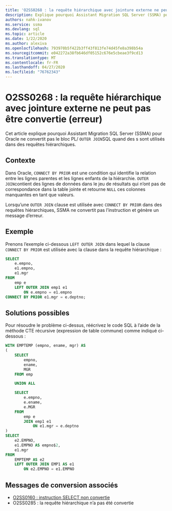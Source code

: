```yaml
---
title: 'O2SS0268 : la requête hiérarchique avec jointure externe ne peut pas être convertie (erreur)'
description: Explique pourquoi Assistant Migration SQL Server (SSMA) pour Oracle ne convertit pas le bloc PL/SQL lorsque les jointures externes sont utilisées dans les requêtes hiérarchiques.
authors: nahk-ivanov
ms.service: ssma
ms.devlang: sql
ms.topic: article
ms.date: 1/22/2020
ms.author: alexiva
ms.openlocfilehash: 793970b5f422b3ff43f813fe74d45fe8a398b54a
ms.sourcegitcommit: e042272a38fb646df05152c676e5cbeae3f9cd13
ms.translationtype: MT
ms.contentlocale: fr-FR
ms.lasthandoff: 04/27/2020
ms.locfileid: "76762343"
---
```

# <a name="o2ss0268-hierarchical-query-with-outer-join-cannot-be-converted-error"></a>O2SS0268 : la requête hiérarchique avec jointure externe ne peut pas être convertie (erreur)

Cet article explique pourquoi Assistant Migration SQL Server (SSMA) pour Oracle ne convertit pas le bloc PL/ `OUTER JOIN`SQL quand des s sont utilisés dans des requêtes hiérarchiques.

## <a name="background"></a>Contexte

Dans Oracle, `CONNECT BY PRIOR` est une condition qui identifie la relation entre les lignes parentes et les lignes enfants de la hiérarchie. `OUTER JOIN`contient des lignes de données dans le jeu de résultats qui n’ont pas de correspondance dans la table jointe et retourne `NULL` ces colonnes manquantes en tant que valeurs.

Lorsqu’une `OUTER JOIN` clause est utilisée avec `CONNECT BY PRIOR` dans des requêtes hiérarchiques, SSMA ne convertit pas l’instruction et génère un message d’erreur.

## <a name="example"></a>Exemple

Prenons l’exemple ci-dessous `LEFT OUTER JOIN` dans lequel la clause `CONNECT BY PRIOR` est utilisée avec la clause dans la requête hiérarchique :

```sql
SELECT
    e.empno,
    e1.empno,
    e1.mgr
FROM
    emp e
    LEFT OUTER JOIN emp1 e1
        ON e.empno = e1.empno
CONNECT BY PRIOR e1.mgr = e.deptno;
```

## <a name="possible-remedies"></a>Solutions possibles

Pour résoudre le problème ci-dessus, réécrivez le code SQL à l’aide de la méthode CTE récursive (expression de table commune) comme indiqué ci-dessous :

```sql
WITH EMPTEMP (empno, ename, mgr) AS
(
    SELECT
        empno,
        ename,
        MGR
    FROM emp

    UNION ALL

    SELECT
        e.empno,
        e.ename,
        e.MGR
    FROM
        emp e
        JOIN emp1 e1
            ON e1.mgr = e.deptno
)
SELECT
    e2.EMPNO,
    e1.EMPNO AS empno$2,
    e1.mgr
FROM
    EMPTEMP AS e2
    LEFT OUTER JOIN EMP1 AS e1
        ON e2.EMPNO = e1.EMPNO
```

## <a name="related-conversion-messages"></a>Messages de conversion associés

* [O2SS0160 : instruction SELECT non convertie](o2ss0160.md)
* O2SS0285 : la requête hiérarchique n’a pas été convertie
